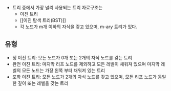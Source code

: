 

- 트리 중에서 가장 널리 사용되는 트리 자료구조는 
	- 이진 트리
	- [[이진 탐색 트리(BST)]]
	- 각 노드가 m개 이하의 자식을 갖고 있으며, m-ary 트리가 있다.

## 유형
- 정 이진 트리: 모든 노드가 0개 또는 2개의 자식 노드를 갖는 트리
- 완전 이진 트리: 마지막 리프 노드를 제외하고 모든 레벨이 채워져 있으며 마지막 레벨의 모든 노드는 가장 왼쪽 부터 채워져 있는 트리
- 포화 이진 트리: 모든 노드가 2개의 자식 노드를 갖고 있으며, 모든 리프 노드가 동일한 깊이 또는 레벨을 갖는 트리